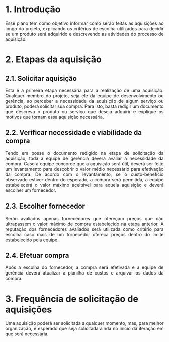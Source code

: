 # 1. Introdução

<p align="justify">Esse plano tem como objetivo informar como serão feitas as aquisições ao longo do projeto, explicando os critérios de escolha utilizados para decidir se um produto será adquirido e descrevendo as atividades do processo de aquisição.</p>

# 2. Etapas da aquisição

## 2.1. Solicitar aquisição

<p align="justify">Esta é a primeira etapa necessária para a realização de uma aquisição. Qualquer membro do projeto, seja ele da equipe de desenvolvimento ou gerência, ao perceber a necessidade da aquisição de algum serviço ou produto, poderá solicitar sua compra. Para isto, basta redigir um documento que descreva o produto ou serviço que deseja adquirir e explique os motivos que tornam essa aquisição necessária.</p>

## 2.2. Verificar necessidade e viabilidade da compra

<p align="justify">Tendo em posse o documento redigido na etapa de solicitação da aquisição, toda a equipe de gerência deverá avaliar a necessidade da compra. Caso a equipe concorde que a aquisição será útil, deverá ser feito um levantamento para descobrir o valor médio necessário para efetivação da compra. De acordo com o levantamento, se o custo-benefício observado estiver dentro do esperado, a compra será permitida, a equipe estabelecerá o valor máximo aceitável para aquela aquisição e deverá escolher um fornecedor.</p>

## 2.3. Escolher fornecedor

<p align="justify">Serão avaliados apenas fornecedores que ofereçam preços que não ultrapassem o valor máximo de compra estabelecido na etapa anterior. A reputação dos fornecedores avaliados será utilizada como critério para escolha caso mais de um fornecedor ofereça preços dentro do limite estabelecido pela equipe.</p>

## 2.4. Efetuar compra

<p align="justify">Após a escolha do fornecedor, a compra será efetivada e a equipe de gerência deverá atualizar a planilha de custos e arquivar os dados da compra.</p>

# 3. Frequência de solicitação de aquisições

<p align="justify">Uma aquisição poderá ser solicitada a qualquer momento, mas, para melhor organização, é esperado que seja solicitada ainda no início da iteração em que será necessária.</p>